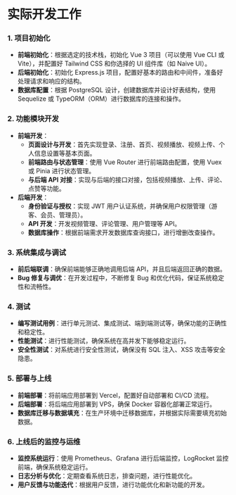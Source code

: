 # 实际开发工作

### 1. **项目初始化**

- **前端初始化**：根据选定的技术栈，初始化 Vue 3 项目（可以使用 Vue CLI 或 Vite），并配置好 Tailwind CSS 和你选择的 UI 组件库（如 Naive UI）。
- **后端初始化**：初始化 Express.js 项目，配置好基本的路由和中间件，准备好处理请求和响应的结构。
- **数据库配置**：根据 PostgreSQL 设计，创建数据库并设计好表结构，使用 Sequelize 或 TypeORM（ORM）进行数据库的连接和操作。

### 2. **功能模块开发**

- **前端开发**：
  - **页面设计与开发**：首先实现登录、注册、首页、视频播放、视频上传、个人信息设置等基本页面。
  - **前端路由与状态管理**：使用 Vue Router 进行前端路由配置，使用 Vuex 或 Pinia 进行状态管理。
  - **与后端 API 对接**：实现与后端的接口对接，包括视频播放、上传、评论、点赞等功能。
- **后端开发**：
  - **身份验证与授权**：实现 JWT 用户认证系统，并确保用户权限管理（游客、会员、管理员）。
  - **API 开发**：开发视频管理、评论管理、用户管理等 API。
  - **数据库操作**：根据前端需求开发数据库查询接口，进行增删改查操作。

### 3. **系统集成与调试**

- **前后端联调**：确保前端能够正确地调用后端 API，并且后端返回正确的数据。
- **Bug 修复与调优**：在开发过程中，不断修复 Bug 和优化代码，保证系统稳定性和流畅性。

### 4. **测试**

- **编写测试用例**：进行单元测试、集成测试、端到端测试等，确保功能的正确性和稳定性。
- **性能测试**：进行性能测试，确保系统在高并发下能够稳定运行。
- **安全性测试**：对系统进行安全性测试，确保没有 SQL 注入、XSS 攻击等安全隐患。

### 5. **部署与上线**

- **前端部署**：将前端应用部署到 Vercel，配置好自动部署和 CI/CD 流程。
- **后端部署**：将后端应用部署到 VPS，确保 Docker 容器化部署正常运行。
- **数据库迁移与数据填充**：在生产环境中迁移数据库，并根据实际需要填充初始数据。

### 6. **上线后的监控与运维**

- **监控系统运行**：使用 Prometheus、Grafana 进行后端监控，LogRocket 监控前端，确保系统稳定运行。
- **日志分析与优化**：定期查看系统日志，排查问题，进行性能优化。
- **用户反馈与功能迭代**：根据用户反馈，进行功能优化和新功能的开发。

